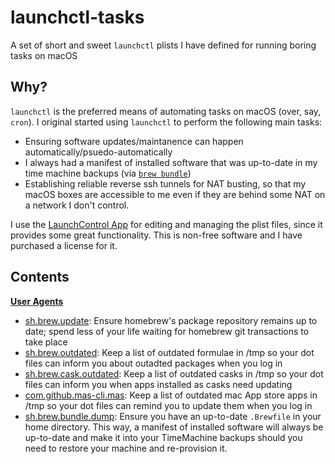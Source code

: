 launchctl-tasks
===============

A set of short and sweet `launchctl` plists I have defined for running boring tasks on macOS

Why?
----

`launchctl` is the preferred means of automating tasks on macOS (over, say, `cron`). I original started
using `launchctl` to perform the following main tasks:

 - Ensuring software updates/maintanence can happen automatically/psuedo-automatically
 - I always had a manifest of installed software that was up-to-date in my time machine backups
   (via [`brew bundle`])
 - Establishing reliable reverse ssh tunnels for NAT busting, so that my macOS boxes are accessible to me
   even if they are behind some NAT on a network I don't control.

I use the [LaunchControl App] for editing and managing the plist files, since it provides some great
functionality. This is non-free software and I have purchased a license for it.

Contents
--------

__[User Agents]__

* [sh.brew.update]: Ensure homebrew's package repository remains up to date; spend less of your life waiting
  for homebrew git transactions to take place
* [sh.brew.outdated]: Keep a list of outdated formulae in /tmp so your dot files can inform you about
  outadted packages when you log in
* [sh.brew.cask.outdated]: Keep a list of outdated casks in /tmp so your dot files can inform you when apps
  installed as casks need updating
* [com.github.mas-cli.mas]: Keep a list of outdated mac App store apps in /tmp so your dot files can remind
  you to update them when you log in
* [sh.brew.bundle.dump]: Ensure you have an up-to-date `.Brewfile` in your home directory. This way, a
  manifest of installed software will always be up-to-date and make it into your TimeMachine backups should
  you need to restore your machine and re-provision it.

[`brew bundle`]: https://github.com/Homebrew/homebrew-bundle
[LaunchControl App]: http://www.soma-zone.com/LaunchControl/
[User Agents]: ./UserAgents
[sh.brew.update]: ./UserAgents/sh.brew.update.plist
[sh.brew.outdated]: ./UserAgents/sh.brew.outdated.plist
[sh.brew.cask.outdated]: ./UserAgents/sh.brew.cask.outdated
[com.github.mas-cli.mas]: ./UserAgents/com.github.mas-cli.mas.plist
[sh.brew.bundle.dump]: ./UserAgents/sh.brew.bundle.dump.plist
